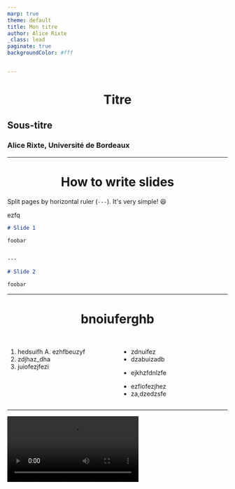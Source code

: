 ```yaml
---
marp: true
theme: default
title: Mon titre
author: Alice Rixte
_class: lead
paginate: true
backgroundColor: #fff


---
```


<style>
h1 {
  text-align : center;
}

div.twocols {
  margin-top: 35px;
  column-count: 2;
}
div.twocols p:first-child,
div.twocols h1:first-child,
div.twocols h2:first-child,
div.twocols ul:first-child,
div.twocols ul li:first-child,
div.twocols ul li p:first-child {
  margin-top: 0 !important;
}
div.twocols p.break {
  break-before: column;
  margin-top: 0;
}


.infobox {
  position: relative;
  margin-right: 15px;
  border: solid 1px #77C8F6;
  margin-bottom: 15px;
}

.alertbox {
  position: relative;
  margin-right: 15px;
  border: solid 1px #ff8080;
  margin-bottom: 15px;
}

.examplebox {
  position: relative;
  margin-right: 15px;
  border: solid 1px #70db70;
  margin-bottom: 15px;
}



.boxhead {
  padding: 15px;
  font-weight : bold;
}

.infobox .boxhead{
  background: #77C8F688;
}

.alertbox .boxhead{
  background: #ff808088;
}

.examplebox .boxhead{
  background: #85e08588;
}


.boxcontent {
  padding: 15px;
}

.infobox .boxcontent{
  background: #77C8F633;
}

.alertbox .boxcontent{
  background: #ff808033;
}

.examplebox .boxcontent{
  background: #85e08533;
}

</style>

<style>
section.title {
  --title-height: 130px;
  --subtitle-height: 80px;
  --author-height: 50px;

  overflow: visible;
  display: grid;
  grid-template-columns: 1fr;
  grid-template-rows: 1fr var(--title-height) var(--subtitle-height) var(--author-height) 1fr;
  grid-template-areas: "." "title" "subtitle" "author" ".";
}

section.title h1,
section.title h2,
section.title h3 {
  margin: 0;
  padding: 0;
  text-align: center;
  height: var(--area-height);
  line-height: var(--area-height);
  font-size: calc(var(--area-height) * 0.7);
}

section.title h1 {
  grid-area: title;
  --area-height: var(--title-height);
}

section.title h2 {
  grid-area: subtitle;
  --area-height: var(--subtitle-height);
}
section.title h3 {
  margin-top:60px;
  grid-area: author;
  --area-height: var(--author-height);
}
</style>



<!-- _class: title -->
# Titre

## **Sous-titre**

### Alice Rixte, Université de Bordeaux


---

# How to write slides


Split pages by horizontal ruler (`---`). It's very simple! :satisfied:

ezfq


<div data-marpit-fragment>

```markdown
# Slide 1

foobar


---

# Slide 2

foobar
```
</div>

---


# bnoiuferghb
<div class="twocols">

1. hedsuifh
A. ezhfbeuzyf
1. zdjhaz_dha
  1. juiofezjfezi


<p class="break"></p>

- zdnuifez
- dzabuizadb
* ejkhzfdnlzfe
- ezfiofezjhez
- za,dzedzsfe

</div>

---
<style scoped>
  section {
  padding : 0
}
</style>

<video autoplay="true" position="absolute" right="0" min-width="100%" min-height = "100%" loop="true" src="./media/videos/marp-template/720p30/CircleToSquare.mp4">

---


<div class="infobox">
<div class="boxhead">Some info box</div>
  <div class="boxcontent">

   * eznfuifez

  </div>
</div>
</div>

<div class="alertbox">
<div class="boxhead">Alert box</div>
  <div class="boxcontent">

  - eznfuifez
  -  efzhfzeçfh
  </div>
</div>
</div>

<div class="examplebox">
<div class="boxhead">Example box</div>
  <div class="boxcontent">

   - eznfuifez

  </div>
</div>
</div>

$\sqrt{x}$